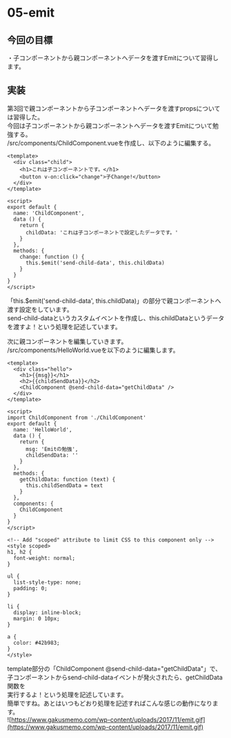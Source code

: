 # 05-emit

## 今回の目標
・子コンポーネントから親コンポーネントへデータを渡すEmitについて習得します。  

## 実装
第3回で親コンポーネントから子コンポーネントへデータを渡すpropsについては習得した。  
今回は子コンポーネントから親コンポーネントへデータを渡すEmitについて勉強する。  
/src/components/ChildComponent.vueを作成し、以下のように編集する。  

    <template>
      <div class="child">
        <h1>これは子コンポーネントです。</h1>
        <button v-on:click="change">子Change!</button>
      </div>
    </template>

    <script>
    export default {
      name: 'ChildComponent',
      data () {
        return {
          childData: 'これは子コンポーネントで設定したデータです。'
        }
      },
      methods: {
        change: function () {
          this.$emit('send-child-data', this.childData)
        }
      }
    }
    </script>

「this.$emit('send-child-data', this.childData)」の部分で親コンポーネントへ渡す設定をしています。  
send-child-dataというカスタムイベントを作成し、this.childDataというデータを渡すよ！という処理を記述しています。  
  
次に親コンポーネントを編集していきます。  
/src/components/HelloWorld.vueを以下のように編集します。  


    <template>
      <div class="hello">
        <h1>{{msg}}</h1>
        <h2>{{childSendData}}</h2>
        <ChildComponent @send-child-data="getChildData" />
      </div>
    </template>

    <script>
    import ChildComponent from './ChildComponent'
    export default {
      name: 'HelloWorld',
      data () {
        return {
          msg: 'Emitの勉強',
          childSendData: ''
        }
      },
      methods: {
        getChildData: function (text) {
          this.childSendData = text
        }
      },
      components: {
        ChildComponent
      }
    }
    </script>

    <!-- Add "scoped" attribute to limit CSS to this component only -->
    <style scoped>
    h1, h2 {
      font-weight: normal;
    }

    ul {
      list-style-type: none;
      padding: 0;
    }

    li {
      display: inline-block;
      margin: 0 10px;
    }

    a {
      color: #42b983;
    }
    </style>

template部分の「ChildComponent @send-child-data="getChildData"」で、  
子コンポーネントからsend-child-dataイベントが発火されたら、getChildData関数を  
実行するよ！という処理を記述しています。  
簡単ですね。あとはいつもどおり処理を記述すればこんな感じの動作になります。  
![https://www.gakusmemo.com/wp-content/uploads/2017/11/emit.gif](https://www.gakusmemo.com/wp-content/uploads/2017/11/emit.gif)
